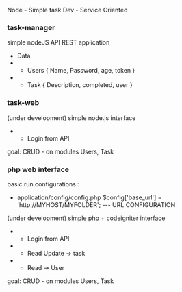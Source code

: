 Node - Simple task Dev - Service Oriented

### task-manager ###
simple nodeJS API REST application 
  - Data
  - - Users { Name, Password, age, token }
  - - Task { Description, completed, user }

### task-web ###
(under development) simple node.js interface 
- - Login from API

goal: CRUD - on modules Users, Task

### php web interface ###
basic run configurations :
  * application/config/config.php
    $config['base_url'] = 'http://MYHOST/MYFOLDER'; --- URL CONFIGURATION
  
(under development) simple php + codeigniter interface
 - - Login from API
 - - Read Update -> task
 - - Read -> User
 
 goal: CRUD - on modules Users, Task
